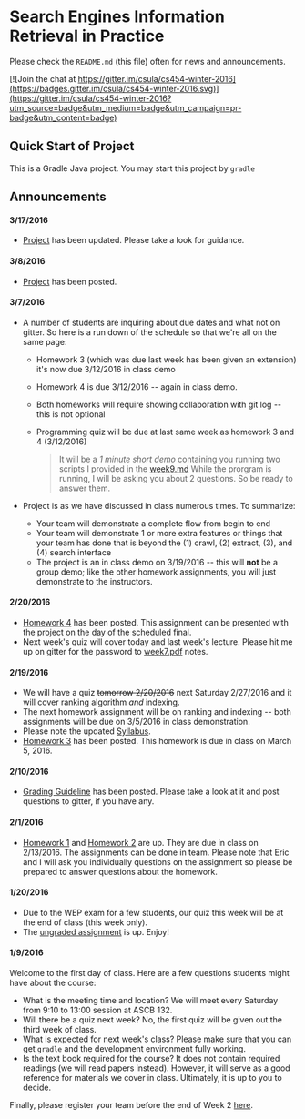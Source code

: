 # Search Engines Information Retrieval in Practice

Please check the `README.md` (this file) often for news and announcements.

[![Join the chat at https://gitter.im/csula/cs454-winter-2016](https://badges.gitter.im/csula/cs454-winter-2016.svg)](https://gitter.im/csula/cs454-winter-2016?utm_source=badge&utm_medium=badge&utm_campaign=pr-badge&utm_content=badge)

## Quick Start of Project

This is a Gradle Java project. You may start this project by `gradle`

## Announcements

#### 3/17/2016

* [Project](project/README.md) has been updated.  Please take a look for guidance.


#### 3/8/2016

* [Project](project/README.md) has been posted.

#### 3/7/2016

* A number of students are inquiring about due dates and what not on gitter.  So here is a run down of the schedule so that we're all on the same page:

  * Homework 3 (which was due last week has been given an extension) it's now due 3/12/2016 in class demo 

  * Homework 4 is due 3/12/2016 -- again in class demo.

  * Both homeworks will require showing collaboration with git log -- this is not optional
 
  * Programming quiz will be due at last same week as homework 3 and 4 (3/12/2016)  
  
     > It will be a *1 minute short demo* containing you running two scripts I provided in the [week9.md](notes/week9.md)
     > While the prorgram is running, I will be asking you about 2 questions. So be ready to answer them.

* Project is as we have discussed in class numerous times.  To summarize:

  * Your team will demonstrate a complete flow from begin to end
  * Your team will demonstrate 1 or more extra features or things that your team has done that is beyond the (1) crawl, (2) extract, (3), and (4) search interface
  * The project is an in class demo on 3/19/2016 -- this will **not** be a group demo; like the other homework assignments, you will just demonstrate to the instructors.


#### 2/20/2016
* [Homework 4](notes/homework4.md) has been posted.  This assignment can be presented with the project on the day of the scheduled final.
* Next week's quiz will cover today and last week's lecture.  Please hit me up on gitter for the password to [week7.pdf](week7.pdf) notes.

#### 2/19/2016
* We will have a quiz ~~tomorrow 2/20/2016~~ next Saturday 2/27/2016 and it will cover ranking algorithm *and* indexing.
* The next homework assignment will be on ranking and indexing -- both assignments will be due on 3/5/2016 in class demonstration.
* Please note the updated [Syllabus](Syllabus.md).
* [Homework 3](notes/homework3.md) has been posted.  This homework is due in class on March 5, 2016.

#### 2/10/2016
* [Grading Guideline](notes/grading.md) has been posted.  Please take a look at it and post questions to gitter, if you have any.

#### 2/1/2016
* [Homework 1](notes/homework1.md) and [Homework 2](notes/homework2.md) are up.  They are due in class on 2/13/2016.  The assignments can be done in team.  Please note that Eric and I will ask you individually questions on the assignment so please be prepared to answer questions about the homework.

#### 1/20/2016
* Due to the WEP exam for a few students, our quiz this week will be at the end of class (this week only).
* The [ungraded assignment](notes/homework-ungraded.md) is up.  Enjoy!

#### 1/9/2016

Welcome to the first day of class.  Here are a few questions students might have about the course:

* What is the meeting time and location?  We will meet every Saturday from  9:10 to 13:00 session at ASCB 132.
* Will there be a quiz next week?  No, the first quiz will be given out the third week of class.
* What is expected for next week's class?  Please make sure that you can get `gradle` and the development environment fully working.
* Is the text book required for the course?  It does not contain required readings (we will read papers instead).  However, it will serve as a good reference for materials we cover in class.  Ultimately, it is up to you to decide.

Finally, please register your team before the end of Week 2 [here](http://goo.gl/forms/5m8DoQySO5).
